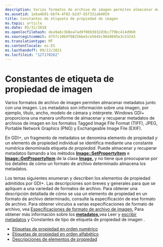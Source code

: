 ```yaml
---
description: Varios formatos de archivo de imagen permiten almacenar metadatos junto con una imagen.
ms.assetid: 1eba4b91-bbf4-4f82-b2d7-65f331a84859
title: Constantes de etiqueta de propiedad de imagen
ms.topic: article
ms.date: 05/31/2018
ms.openlocfilehash: dea9a6c3b8ea7ad9f0693032d3bc779bc414d9b0
ms.sourcegitcommit: d75fc10b9f0825bbe5ce5045c90d4045e3c53243
ms.translationtype: MT
ms.contentlocale: es-ES
ms.lasthandoff: 09/13/2021
ms.locfileid: "127170262"
---
```

# <a name="image-property-tag-constants"></a>Constantes de etiqueta de propiedad de imagen

Varios formatos de archivo de imagen permiten almacenar metadatos junto con una imagen. Los metadatos son información sobre una imagen, por ejemplo, título, ancho, modelo de cámara y intérprete. Windows GDI+ proporciona una manera uniforme de almacenar y recuperar metadatos de archivos de imagen en los formatos Tagged Image File Format (TIFF), JPEG, Portable Network Graphics (PNG) y Exchangeable Image File (EXIF).

En GDI+, un fragmento de metadatos se denomina elemento de propiedad *y* un elemento de propiedad individual se identifica mediante una constante numérica denominada etiqueta *de propiedad*. Puede almacenar y recuperar metadatos llamando a los métodos [**Image::SetPropertyItem**](/windows/desktop/api/Gdiplusheaders/nf-gdiplusheaders-image-setpropertyitem) e [**Image::GetPropertyItem**](/windows/desktop/api/Gdiplusheaders/nf-gdiplusheaders-image-getpropertyitem) de la clase [**Image,**](/windows/desktop/api/gdiplusheaders/nl-gdiplusheaders-image) y no tiene que preocuparse por los detalles de cómo un formato de archivo determinado almacena los metadatos.

Los temas siguientes enumeran y describen los elementos de propiedad admitidos por GDI+. Las descripciones son breves y generales para que se apliquen a una variedad de formatos de archivo. Para obtener una descripción detallada de cómo se usa un elemento de propiedad en un formato de archivo determinado, consulte la especificación de ese formato de archivo. Para obtener vínculos a varias especificaciones de formato de archivo, vea [Especificaciones de formato de archivo de imagen.](-gdiplus-constant-image-file-format-specifications.md) Para obtener más información sobre los [**metadatos,**](-gdiplus-constant-image-property-tag-type-constants.md)vea Leer y [escribir metadatos](-gdiplus-reading-and-writing-metadata-use.md) y Constantes de tipo de etiqueta de propiedad de imagen .

-   [Etiquetas de propiedad en orden numérico](-gdiplus-constant-property-tags-in-numerical-order.md)
-   [Etiquetas de propiedad en orden alfabético](-gdiplus-constant-property-tags-in-alphabetical-order.md)
-   [Descripciones de elementos de propiedad](-gdiplus-constant-property-item-descriptions.md)

 

 



